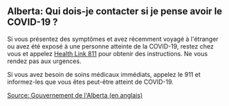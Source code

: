## Alberta: Qui dois-je contacter si je pense avoir le COVID-19 ?

Si vous présentez des symptômes et avez récemment voyagé à l'étranger ou avez été exposé à une personne atteinte de la COVID-19, restez chez vous et appelez [Health Link 811](https://www.albertahealthservices.ca/assets/healthinfo/link/index.html) pour obtenir des instructions. Ne vous rendez pas aux urgences.

Si vous avez besoin de soins médicaux immédiats, appelez le 911 et informez-les que vous êtes peut-être atteint de COVID-19.

[Source: Gouvernement de l'Alberta (en anglais)](https://www.alberta.ca/coronavirus-info-for-albertans.aspx)
